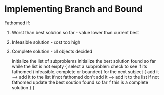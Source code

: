 # Implementing Branch and Bound

Fathomed if:

1.  Worst than best solution so far - value lower than current best
2.  Infeasible solution             - cost too high
3.  Complete solution               - all objects decided

    initialize the list of subproblems
    initialize the best solution found so far
    while the list is not empty {
        select a subproblem
        check to see if its fathomed (infeasible, complete or bounded)
        for the next subject {
            add it --> add it to the list if not fathomed
            don't add it --> add it to the list if not fathomed
            update the best soution found so far if this is a complete solution
        }
    }

